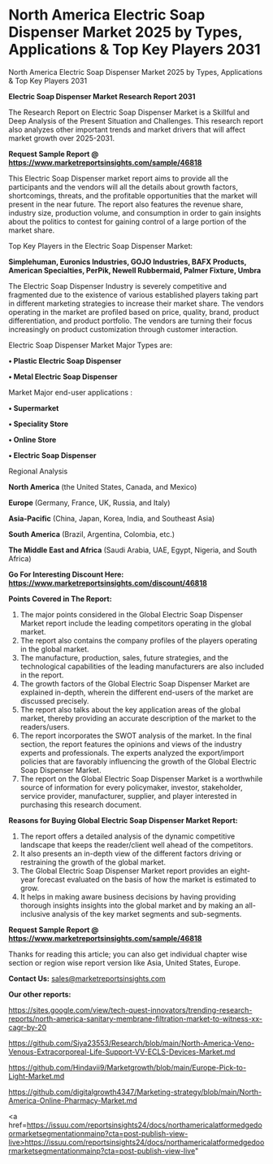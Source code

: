 # North America Electric Soap Dispenser Market 2025 by Types, Applications & Top Key Players 2031
North America Electric Soap Dispenser Market 2025 by Types, Applications & Top Key Players 2031

<strong>Electric Soap Dispenser Market Research Report 2031</strong>

The Research Report on Electric Soap Dispenser Market is a Skillful and Deep Analysis of the Present Situation and Challenges. This research report also analyzes other important trends and market drivers that will affect market growth over 2025-2031.

<strong>Request Sample Report @ <a href=https://www.marketreportsinsights.com/sample/46818>https://www.marketreportsinsights.com/sample/46818</a></strong>

This Electric Soap Dispenser market report aims to provide all the participants and the vendors will all the details about growth factors, shortcomings, threats, and the profitable opportunities that the market will present in the near future. The report also features the revenue share, industry size, production volume, and consumption in order to gain insights about the politics to contest for gaining control of a large portion of the market share.

Top Key Players in the Electric Soap Dispenser Market:

<strong>Simplehuman, Euronics Industries, GOJO Industries, BAFX Products, American Specialties, PerPik, Newell Rubbermaid, Palmer Fixture, Umbra</strong>

The Electric Soap Dispenser Industry is severely competitive and fragmented due to the existence of various established players taking part in different marketing strategies to increase their market share. The vendors operating in the market are profiled based on price, quality, brand, product differentiation, and product portfolio. The vendors are turning their focus increasingly on product customization through customer interaction.

Electric Soap Dispenser Market Major Types are:

<strong>•  Plastic Electric Soap Dispenser

•  Metal Electric Soap Dispenser</strong>

Market Major end-user applications :

<strong>•  Supermarket

•  Speciality Store

•  Online Store

•  Electric Soap Dispenser</strong>

Regional Analysis

</u><strong><b>North America</b></strong> (the United States, Canada, and Mexico)

<strong><b>Europe </b></strong>(Germany, France, UK, Russia, and Italy)

<strong><b>Asia-Pacific</b></strong> (China, Japan, Korea, India, and Southeast Asia)

<strong><b>South America</b></strong> (Brazil, Argentina, Colombia, etc.)

<strong><b>The Middle East and Africa</b></strong> (Saudi Arabia, UAE, Egypt, Nigeria, and South Africa)

<strong>Go For Interesting Discount Here: <a href=https://www.marketreportsinsights.com/discount/46818>https://www.marketreportsinsights.com/discount/46818</a></strong>

<strong>Points Covered in The Report:</strong>
<ol>
  <li>The major points considered in the Global Electric Soap Dispenser Market report include the leading competitors operating in the global market.</li>
  <li>The report also contains the company profiles of the players operating in the global market.</li>
  <li>The manufacture, production, sales, future strategies, and the technological capabilities of the leading manufacturers are also included in the report.</li>
  <li>The growth factors of the Global Electric Soap Dispenser Market are explained in-depth, wherein the different end-users of the market are discussed precisely.</li>
  <li>The report also talks about the key application areas of the global market, thereby providing an accurate description of the market to the readers/users.</li>
  <li>The report incorporates the SWOT analysis of the market. In the final section, the report features the opinions and views of the industry experts and professionals. The experts analyzed the export/import policies that are favorably influencing the growth of the Global Electric Soap Dispenser Market.</li>
  <li>The report on the Global Electric Soap Dispenser Market is a worthwhile source of information for every policymaker, investor, stakeholder, service provider, manufacturer, supplier, and player interested in purchasing this research document.</li>
</ol>
<strong>Reasons for Buying Global Electric Soap Dispenser Market Report:</strong>

<ol>
  <li>The report offers a detailed analysis of the dynamic competitive landscape that keeps the reader/client well ahead of the competitors.</li>
  <li>It also presents an in-depth view of the different factors driving or restraining the growth of the global market.</li>
  <li>The Global Electric Soap Dispenser Market report provides an eight-year forecast evaluated on the basis of how the market is estimated to grow.</li>
  <li>It helps in making aware business decisions by having providing thorough insights insights into the global market and by making an all-inclusive analysis of the key market segments and sub-segments.</li>
</ol>
<strong>Request Sample Report @ <a href=https://www.marketreportsinsights.com/sample/46818>https://www.marketreportsinsights.com/sample/46818</a></strong>


Thanks for reading this article; you can also get individual chapter wise section or region wise report version like Asia, United States, Europe.

<strong>Contact Us:</strong>
sales@marketreportsinsights.com

<strong>Our other reports:</strong>

<a href=https://sites.google.com/view/tech-quest-innovators/trending-research-reports/north-america-sanitary-membrane-filtration-market-to-witness-xx-cagr-by-20>https://sites.google.com/view/tech-quest-innovators/trending-research-reports/north-america-sanitary-membrane-filtration-market-to-witness-xx-cagr-by-20</a>

<a href=https://github.com/Siya23553/Research/blob/main/North-America-Veno-Venous-Extracorporeal-Life-Support-VV-ECLS-Devices-Market.md>https://github.com/Siya23553/Research/blob/main/North-America-Veno-Venous-Extracorporeal-Life-Support-VV-ECLS-Devices-Market.md</a>

<a href=https://github.com/Hindavii9/Marketgrowth/blob/main/Europe-Pick-to-Light-Market.md>https://github.com/Hindavii9/Marketgrowth/blob/main/Europe-Pick-to-Light-Market.md</a>

<a href=https://github.com/digitalgrowth4347/Marketing-strategy/blob/main/North-America-Online-Pharmacy-Market.md>https://github.com/digitalgrowth4347/Marketing-strategy/blob/main/North-America-Online-Pharmacy-Market.md</a>

<a href=https://issuu.com/reportsinsights24/docs/northamericalatformedgedoormarketsegmentationmainp?cta=post-publish-view-live>https://issuu.com/reportsinsights24/docs/northamericalatformedgedoormarketsegmentationmainp?cta=post-publish-view-live</a>"
